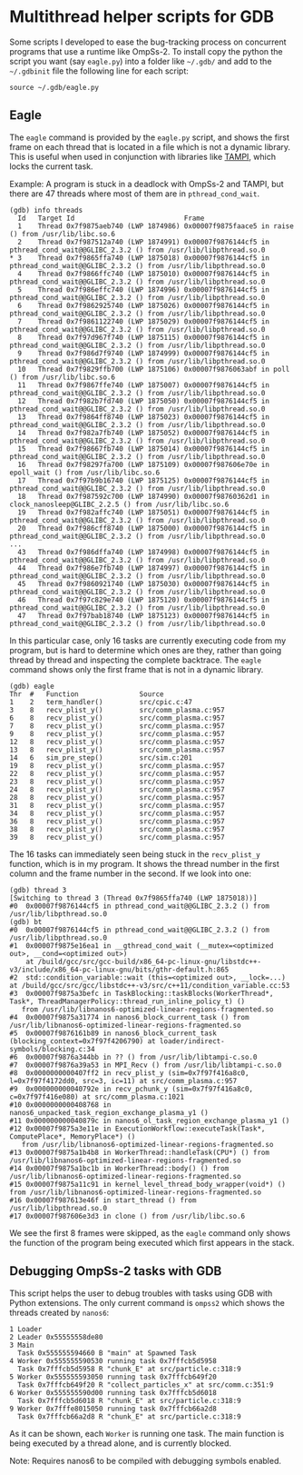 # Multithread helper scripts for GDB

Some scripts I developed to ease the bug-tracking process on concurrent programs
that use a runtime like OmpSs-2. To install copy the python the script you want
(say `eagle.py`) into a folder like `~/.gdb/` and add to the `~/.gdbinit` file
the following line for each script:

	source ~/.gdb/eagle.py

## Eagle

The `eagle` command is provided by the `eagle.py` script, and shows the first
frame on each thread that is located in a file which is not a dynamic library.
This is useful when used in conjunction with libraries like
[TAMPI](https://github.com/bsc-pm/tampi), which locks the current task.

Example: A program is stuck in a deadlock with OmpSs-2 and TAMPI, but there are 47
threads where most of them are in `pthread_cond_wait`.

```
(gdb) info threads
  Id   Target Id                           Frame 
  1    Thread 0x7f9875aeb740 (LWP 1874986) 0x00007f9875faace5 in raise () from /usr/lib/libc.so.6
  2    Thread 0x7f987512a740 (LWP 1874991) 0x00007f9876144cf5 in pthread_cond_wait@@GLIBC_2.3.2 () from /usr/lib/libpthread.so.0
* 3    Thread 0x7f9865ffa740 (LWP 1875018) 0x00007f9876144cf5 in pthread_cond_wait@@GLIBC_2.3.2 () from /usr/lib/libpthread.so.0
  4    Thread 0x7f9866ffc740 (LWP 1875010) 0x00007f9876144cf5 in pthread_cond_wait@@GLIBC_2.3.2 () from /usr/lib/libpthread.so.0
  5    Thread 0x7f986effc740 (LWP 1874996) 0x00007f9876144cf5 in pthread_cond_wait@@GLIBC_2.3.2 () from /usr/lib/libpthread.so.0
  6    Thread 0x7f9862925740 (LWP 1875026) 0x00007f9876144cf5 in pthread_cond_wait@@GLIBC_2.3.2 () from /usr/lib/libpthread.so.0
  7    Thread 0x7f9861122740 (LWP 1875029) 0x00007f9876144cf5 in pthread_cond_wait@@GLIBC_2.3.2 () from /usr/lib/libpthread.so.0
  8    Thread 0x7f97d967f740 (LWP 1875115) 0x00007f9876144cf5 in pthread_cond_wait@@GLIBC_2.3.2 () from /usr/lib/libpthread.so.0
  9    Thread 0x7f986d7f9740 (LWP 1874999) 0x00007f9876144cf5 in pthread_cond_wait@@GLIBC_2.3.2 () from /usr/lib/libpthread.so.0
  10   Thread 0x7f9829ffb700 (LWP 1875106) 0x00007f9876063abf in poll () from /usr/lib/libc.so.6
  11   Thread 0x7f9867ffe740 (LWP 1875007) 0x00007f9876144cf5 in pthread_cond_wait@@GLIBC_2.3.2 () from /usr/lib/libpthread.so.0
  12   Thread 0x7f982b7fd740 (LWP 1875050) 0x00007f9876144cf5 in pthread_cond_wait@@GLIBC_2.3.2 () from /usr/lib/libpthread.so.0
  13   Thread 0x7f9864ff8740 (LWP 1875023) 0x00007f9876144cf5 in pthread_cond_wait@@GLIBC_2.3.2 () from /usr/lib/libpthread.so.0
  14   Thread 0x7f982a7fb740 (LWP 1875052) 0x00007f9876144cf5 in pthread_cond_wait@@GLIBC_2.3.2 () from /usr/lib/libpthread.so.0
  15   Thread 0x7f98667fb740 (LWP 1875014) 0x00007f9876144cf5 in pthread_cond_wait@@GLIBC_2.3.2 () from /usr/lib/libpthread.so.0
  16   Thread 0x7f98297fa700 (LWP 1875109) 0x00007f987606e70e in epoll_wait () from /usr/lib/libc.so.6
  17   Thread 0x7f97b9b16740 (LWP 1875125) 0x00007f9876144cf5 in pthread_cond_wait@@GLIBC_2.3.2 () from /usr/lib/libpthread.so.0
  18   Thread 0x7f987592c700 (LWP 1874990) 0x00007f98760362d1 in clock_nanosleep@GLIBC_2.2.5 () from /usr/lib/libc.so.6
  19   Thread 0x7f982affc740 (LWP 1875051) 0x00007f9876144cf5 in pthread_cond_wait@@GLIBC_2.3.2 () from /usr/lib/libpthread.so.0
  20   Thread 0x7f986cff8740 (LWP 1875000) 0x00007f9876144cf5 in pthread_cond_wait@@GLIBC_2.3.2 () from /usr/lib/libpthread.so.0
...
  43   Thread 0x7f986dffa740 (LWP 1874998) 0x00007f9876144cf5 in pthread_cond_wait@@GLIBC_2.3.2 () from /usr/lib/libpthread.so.0
  44   Thread 0x7f986e7fb740 (LWP 1874997) 0x00007f9876144cf5 in pthread_cond_wait@@GLIBC_2.3.2 () from /usr/lib/libpthread.so.0
  45   Thread 0x7f9860921740 (LWP 1875030) 0x00007f9876144cf5 in pthread_cond_wait@@GLIBC_2.3.2 () from /usr/lib/libpthread.so.0
  46   Thread 0x7f97c829e740 (LWP 1875120) 0x00007f9876144cf5 in pthread_cond_wait@@GLIBC_2.3.2 () from /usr/lib/libpthread.so.0
  47   Thread 0x7f97bab18740 (LWP 1875123) 0x00007f9876144cf5 in pthread_cond_wait@@GLIBC_2.3.2 () from /usr/lib/libpthread.so.0
```

In this particular case, only 16 tasks are currently executing code from my
program, but is hard to determine which ones are they, rather than going thread
by thread and inspecting the complete backtrace. The `eagle` command shows only
the first frame that is not in a dynamic library.

```
(gdb) eagle
Thr  #   Function               Source
1    2   term_handler()         src/cpic.c:47
3    8   recv_plist_y()         src/comm_plasma.c:957
6    8   recv_plist_y()         src/comm_plasma.c:957
7    8   recv_plist_y()         src/comm_plasma.c:957
9    8   recv_plist_y()         src/comm_plasma.c:957
12   8   recv_plist_y()         src/comm_plasma.c:957
13   8   recv_plist_y()         src/comm_plasma.c:957
14   6   sim_pre_step()         src/sim.c:201
19   8   recv_plist_y()         src/comm_plasma.c:957
22   8   recv_plist_y()         src/comm_plasma.c:957
23   8   recv_plist_y()         src/comm_plasma.c:957
24   8   recv_plist_y()         src/comm_plasma.c:957
28   8   recv_plist_y()         src/comm_plasma.c:957
31   8   recv_plist_y()         src/comm_plasma.c:957
34   8   recv_plist_y()         src/comm_plasma.c:957
36   8   recv_plist_y()         src/comm_plasma.c:957
38   8   recv_plist_y()         src/comm_plasma.c:957
39   8   recv_plist_y()         src/comm_plasma.c:957
```

The 16 tasks can immediately seen being stuck in the `recv_plist_y` function,
which is in my program. It shows the thread number in the first column and the
frame number in the second. If we look into one:

```
(gdb) thread 3
[Switching to thread 3 (Thread 0x7f9865ffa740 (LWP 1875018))]
#0  0x00007f9876144cf5 in pthread_cond_wait@@GLIBC_2.3.2 () from /usr/lib/libpthread.so.0
(gdb) bt
#0  0x00007f9876144cf5 in pthread_cond_wait@@GLIBC_2.3.2 () from /usr/lib/libpthread.so.0
#1  0x00007f9875e16ea1 in __gthread_cond_wait (__mutex=<optimized out>, __cond=<optimized out>)
    at /build/gcc/src/gcc-build/x86_64-pc-linux-gnu/libstdc++-v3/include/x86_64-pc-linux-gnu/bits/gthr-default.h:865
#2  std::condition_variable::wait (this=<optimized out>, __lock=...) at /build/gcc/src/gcc/libstdc++-v3/src/c++11/condition_variable.cc:53
#3  0x00007f9875a3befc in TaskBlocking::taskBlocks(WorkerThread*, Task*, ThreadManagerPolicy::thread_run_inline_policy_t) ()
   from /usr/lib/libnanos6-optimized-linear-regions-fragmented.so
#4  0x00007f9875a31774 in nanos6_block_current_task () from /usr/lib/libnanos6-optimized-linear-regions-fragmented.so
#5  0x00007f9876161b89 in nanos6_block_current_task (blocking_context=0x7f97f4206790) at loader/indirect-symbols/blocking.c:34
#6  0x00007f9876a344bb in ?? () from /usr/lib/libtampi-c.so.0
#7  0x00007f9876a39a53 in MPI_Recv () from /usr/lib/libtampi-c.so.0
#8  0x0000000000407ff2 in recv_plist_y (sim=0x7f97f416a8c0, l=0x7f97f4172dd0, src=3, ic=11) at src/comm_plasma.c:957
#9  0x000000000040792e in recv_pchunk_y (sim=0x7f97f416a8c0, c=0x7f97f416e080) at src/comm_plasma.c:1021
#10 0x0000000000408768 in nanos6_unpacked_task_region_exchange_plasma_y1 ()
#11 0x000000000040879c in nanos6_ol_task_region_exchange_plasma_y1 ()
#12 0x00007f9875a3e11e in ExecutionWorkflow::executeTask(Task*, ComputePlace*, MemoryPlace*) ()
   from /usr/lib/libnanos6-optimized-linear-regions-fragmented.so
#13 0x00007f9875a1b4b8 in WorkerThread::handleTask(CPU*) () from /usr/lib/libnanos6-optimized-linear-regions-fragmented.so
#14 0x00007f9875a1bc1b in WorkerThread::body() () from /usr/lib/libnanos6-optimized-linear-regions-fragmented.so
#15 0x00007f9875a11c91 in kernel_level_thread_body_wrapper(void*) () from /usr/lib/libnanos6-optimized-linear-regions-fragmented.so
#16 0x00007f987613e46f in start_thread () from /usr/lib/libpthread.so.0
#17 0x00007f987606e3d3 in clone () from /usr/lib/libc.so.6
```

We see the first 8 frames were skipped, as the `eagle` command only shows the
function of the program being executed which first appears in the stack.

## Debugging OmpSs-2 tasks with GDB

This script helps the user to debug troubles with tasks using GDB with Python
extensions. The only current command is `ompss2` which shows the threads created
by `nanos6`:

	1 Loader
	2 Leader 0x55555558de80
	3 Main
	  Task 0x555555594660 B "main" at Spawned Task
	4 Worker 0x555555590530 running task 0x7fffcb5d5958
	  Task 0x7fffcb5d5958 R "chunk_E" at src/particle.c:318:9
	5 Worker 0x555555593050 running task 0x7fffcb649f20
	  Task 0x7fffcb649f20 R "collect_particles_x" at src/comm.c:351:9
	6 Worker 0x555555590d00 running task 0x7fffcb5d6018
	  Task 0x7fffcb5d6018 R "chunk_E" at src/particle.c:318:9
	9 Worker 0x7fffe8015050 running task 0x7fffcb66a2d8
	  Task 0x7fffcb66a2d8 R "chunk_E" at src/particle.c:318:9

As it can be shown, each `Worker` is running one task. The main function is
being executed by a thread alone, and is currently blocked.

Note: Requires nanos6 to be compiled with debugging symbols enabled.
